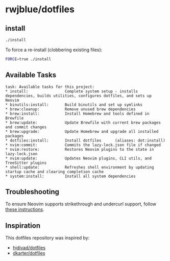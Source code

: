 # rwjblue/dotfiles

## install

```sh
./install
```

To force a re-install (clobbering existing files):

```sh
FORCE=true ./install
```

## Available Tasks

```console
task: Available tasks for this project:
* install:                Complete system setup - installs dependencies, builds utilities, configures dotfiles, and sets up Neovim
* binutils:install:       Build binutils and set up symlinks
* brew:cleanup:           Remove unused brew dependencies
* brew:install:           Install Homebrew and tools defined in Brewfile
* brew:update:            Update Brewfile with current brew packages and commit changes
* brew:upgrade:           Update Homebrew and upgrade all installed packages
* dotfiles:install:       Install dotfiles      (aliases: dot:install)
* nvim:commit:            Commits the lazy-lock.json file if changed
* nvim:restore:           Restores Neovim plugins to the state in lazy-lock.json
* nvim:update:            Updates Neovim plugins, CLI utils, and TreeSitter plugins
* shell:update:           Refreshes shell environment by updating startup cache and clearing completion cache
* system:install:         Install all system dependencies
```

## Troubleshooting

To ensure Neovim supports strikethrough and undercurl support, follow [these instructions](https://wezfurlong.org/wezterm/faq.html#how-do-i-enable-undercurl-curly-underlines).

## Inspiration

This dotfiles repository was inspired by:

- [hjdivad/dotfiles](https://github.com/hjdivad/dotfiles)
- [dkarter/dotfiles](https://github.com/dkarter/dotfiles)
